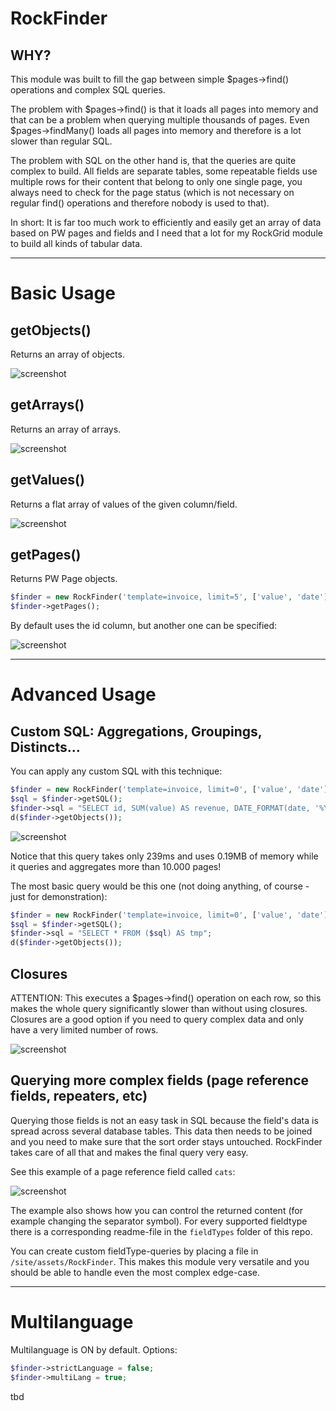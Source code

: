 # RockFinder

## WHY?

This module was built to fill the gap between simple $pages->find() operations and complex SQL queries.

The problem with $pages->find() is that it loads all pages into memory and that can be a problem when querying multiple thousands of pages. Even $pages->findMany() loads all pages into memory and therefore is a lot slower than regular SQL.

The problem with SQL on the other hand is, that the queries are quite complex to build. All fields are separate tables, some repeatable fields use multiple rows for their content that belong to only one single page, you always need to check for the page status (which is not necessary on regular find() operations and therefore nobody is used to that).

In short: It is far too much work to efficiently and easily get an array of data based on PW pages and fields and I need that a lot for my RockGrid module to build all kinds of tabular data.

---

# Basic Usage

## getObjects()

Returns an array of objects.

![screenshot](screenshots/getObjects.png?raw=true "Screenshot")

## getArrays()

Returns an array of arrays.

![screenshot](screenshots/getArrays.png?raw=true "Screenshot")

## getValues()

Returns a flat array of values of the given column/field.

![screenshot](screenshots/getValues.png?raw=true "Screenshot")

## getPages()

Returns PW Page objects.

```php
$finder = new RockFinder('template=invoice, limit=5', ['value', 'date']);
$finder->getPages();
```

By default uses the id column, but another one can be specified:

![screenshot](screenshots/getPages.png?raw=true "Screenshot")

---

# Advanced Usage

## Custom SQL: Aggregations, Groupings, Distincts...

You can apply any custom SQL with this technique:

```php
$finder = new RockFinder('template=invoice, limit=0', ['value', 'date']);
$sql = $finder->getSQL();
$finder->sql = "SELECT id, SUM(value) AS revenue, DATE_FORMAT(date, '%Y-%m') AS dategroup FROM ($sql) AS tmp GROUP BY dategroup";
d($finder->getObjects());
```

![screenshot](screenshots/groupby.png?raw=true "Screenshot")

Notice that this query takes only 239ms and uses 0.19MB of memory while it queries and aggregates more than 10.000 pages!

The most basic query would be this one (not doing anything, of course - just for demonstration):

```php
$finder = new RockFinder('template=invoice, limit=0', ['value', 'date']);
$sql = $finder->getSQL();
$finder->sql = "SELECT * FROM ($sql) AS tmp";
d($finder->getObjects());
```

## Closures

ATTENTION: This executes a $pages->find() operation on each row, so this makes the whole query significantly slower than without using closures. Closures are a good option if you need to query complex data and only have a very limited number of rows.

![screenshot](screenshots/closures.png?raw=true "Screenshot")

## Querying more complex fields (page reference fields, repeaters, etc)

Querying those fields is not an easy task in SQL because the field's data is spread across several database tables. This data then needs to be joined and you need to make sure that the sort order stays untouched. RockFinder takes care of all that and makes the final query very easy.

See this example of a page reference field called `cats`:

![screenshot](screenshots/pageField.png?raw=true "Screenshot")

The example also shows how you can control the returned content (for example changing the separator symbol). For every supported fieldtype there is a corresponding readme-file in the `fieldTypes` folder of this repo.

You can create custom fieldType-queries by placing a file in `/site/assets/RockFinder`. This makes this module very versatile and you should be able to handle even the most complex edge-case.

---

# Multilanguage

Multilanguage is ON by default. Options:
```php
$finder->strictLanguage = false;
$finder->multiLang = true;
```

tbd